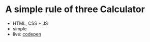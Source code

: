 # A simple rule of three Calculator

* HTML, CSS + JS
* simple
* live: [codepen](https://codepen.io/Thivieira/pen/OJLMBvj)
